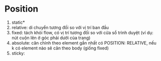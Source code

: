 # Position
1. static*
2. relative: di chuyển tương đối so với vị trí ban đầu
3. fixed: tách khỏi flow, có vị trí tương đối so với cửa sổ trình duyệt (ví dụ: nút cuộn lên ở góc phải dưới của trang)
4. absolute: căn chỉnh theo element gần nhất có POSITION: RELATIVE, nếu k có element nào sẽ căn theo body (giống fixed)
5. sticky: 
